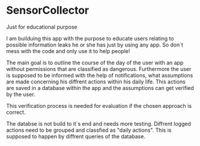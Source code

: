 # SensorCollector
Just for educational purpose

I am builduing this app with the purpose to educate users relating to possible information leaks he or she has just by using any app.
So don´t mess with the code and only use it to help people!

The main goal is to outline the course of the day of the user with an app without permissions that are classified as dangerous.
Furthermore the user is supposed to be informed with the help of notifications, what assumptions are made concerning his diffrent actions within his daily life.
This actions are saved in a database within the app and the assumptions can get verified by the user.

This verification process is needed for evaluation if the chosen approach is correct.

The databse is not build to it´s end and needs more testing.
Diffrent logged actions need to be grouped and classfied as "daily actions". This is supposed to happen by diffrent queries of the database.

